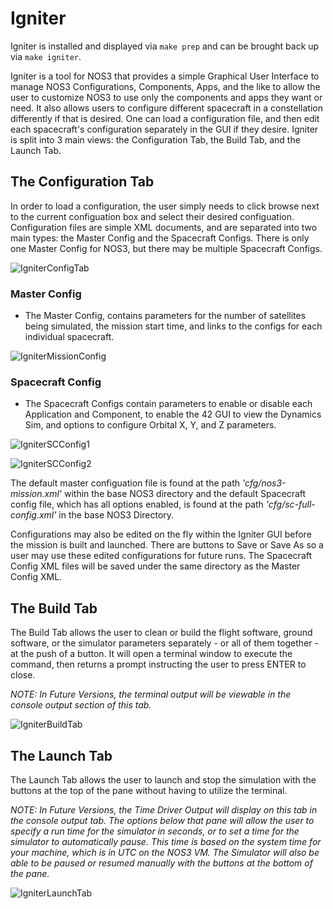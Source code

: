 # Igniter

Igniter is installed and displayed via `make prep` and can be brought back up via `make igniter`.

Igniter is a tool for NOS3 that provides a simple Graphical User Interface to manage NOS3 Configurations, Components, Apps, and the like to allow the user to customize NOS3 to use only the components and apps they want or need. It also allows users to configure different spacecraft in a constellation differently if that is desired. One can load a configuration file, and then edit each spacecraft's configuration separately in the GUI if they desire. Igniter is split into 3 main views: the Configuration Tab, the Build Tab, and the Launch Tab.

## The Configuration Tab

In order to load a configuration, the user simply needs to click browse next to the current configuation box and select their desired configuation. Configuration files are simple XML documents, and are separated into two main types: the Master Config and the Spacecraft Configs. There is only one Master Config for NOS3, but there may be multiple Spacecraft Configs.

![IgniterConfigTab](./_static/NOS3_Igniter_Config.png)

### Master Config
- The Master Config, contains parameters for the number of satellites being simulated, the mission start time, and links to the configs for each individual spacecraft.
   
![IgniterMissionConfig](./_static/NOS3_Igniter_MC.png)
  
### Spacecraft Config
- The Spacecraft Configs contain parameters to enable or disable each Application and Component, to enable the 42 GUI to view the Dynamics Sim, and options to configure Orbital X, Y, and Z parameters.
  
![IgniterSCConfig1](./_static/NOS3_Igniter_SCC1.png)

![IgniterSCConfig2](./_static/NOS3_Igniter_SCC2.png)

The default master configuation file is found at the path *'cfg/nos3-mission.xml'* within the base NOS3 directory and the default Spacecraft config file, which has all options enabled, is found at the path *'cfg/sc-full-config.xml'* in the base NOS3 Directory.

Configurations may also be edited on the fly within the Igniter GUI before the mission is built and launched. There are buttons to Save or Save As so a user may use these edited configurations for future runs. The Spacecraft Config XML files will be saved under the same directory as the Master Config XML.

## The Build Tab

The Build Tab allows the user to clean or build the flight software, ground software, or the simulator parameters separately - or all of them together - at the push of a button. It will open a terminal window to execute the command, then returns a prompt instructing the user to press ENTER to close.

*NOTE: In Future Versions, the terminal output will be viewable in the console output section of this tab.*

![IgniterBuildTab](./_static/NOS3_Igniter_Build.png)

## The Launch Tab

The Launch Tab allows the user to launch and stop the simulation with the buttons at the top of the pane without having to utilize the terminal.

*NOTE: In Future Versions, the Time Driver Output will display on this tab in the console output tab. The options below that pane will allow the user to specify a run time for the simulator in seconds, or to set a time for the simulator to automatically pause. This time is based on the system time for your machine, which is in UTC on the NOS3 VM. The Simulator will also be able to be paused or resumed manually with the buttons at the bottom of the pane.*

![IgniterLaunchTab](./_static/NOS3_Igniter_Launch.png)
